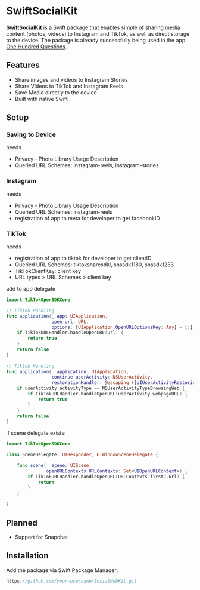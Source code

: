 # SwiftSocialKit

**SwiftSocialKit** is a Swift package that enables simple of sharing media content (photos, videos) to Instagram and TikTok, as well as direct storage to the device. The package is already successfully being used in the app [One Hundred Questions](https://100questions.club).

## Features

- Share images and videos to Instagram Stories
- Share Videos to TikTok and Instagram Reels
- Save Media directly to the device
- Built with native Swift

## Setup

### Saving to Device

needs 
- Privacy - Photo Library Usage Description
- Queried URL Schemes: instagram-reels, instagram-stories

### Instagram

needs 
- Privacy - Photo Library Usage Description
- Queried URL Schemes: instagram-reels
- registration of app to meta for developer to get facebookID

### TikTok

needs
- registration of app to tiktok for developer to get clientID
- Queried URL Schemes: tiktoksharesdkl, snssdk1180, snssdk1233
- TikTokClientKey: client key
- URL types > URL Schemes > client key

add to app delegate
```swift
import TikTokOpenSDKCore

// Tiktok Handling
func application(_ app: UIApplication,
                 open url: URL,
                 options: [UIApplication.OpenURLOptionsKey: Any] = [:]) -> Bool {
    if TikTokURLHandler.handleOpenURL(url) {
        return true
    }
    return false
}
    
// Tiktok Handling
func application(_ application: UIApplication,
                 continue userActivity: NSUserActivity,
                 restorationHandler: @escaping ([UIUserActivityRestoring]?) -> Void) -> Bool {
    if userActivity.activityType == NSUserActivityTypeBrowsingWeb {
        if TikTokURLHandler.handleOpenURL(userActivity.webpageURL) {
            return true
        }
    }
    return false
}
```

if scene delegate exists:
```swift
import TikTokOpenSDKCore

class SceneDelegate: UIResponder, UIWindowSceneDelegate {

    func scene(_ scene: UIScene, 
               openURLContexts URLContexts: Set<UIOpenURLContext>) {
        if TikTokURLHandler.handleOpenURL(URLContexts.first?.url) {
            return
        }
    }

}
```

## Planned

- Support for Snapchat

## Installation

Add the package via Swift Package Manager:
```swift
https://github.com/your-username/SocialHubKit.git
```

